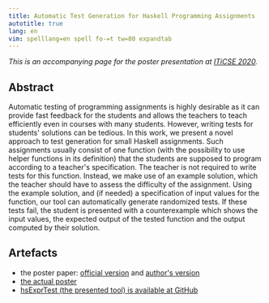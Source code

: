 ```yaml
---
title: Automatic Test Generation for Haskell Programming Assignments
autotitle: true
lang: en
vim: spelllang=en spell fo-=t tw=80 expandtab
---
```


*This is an accompanying page for the poster presentation at [ITiCSE 2020](https://iticse.acm.org/).*

## Abstract

Automatic testing of programming assignments is highly desirable as it can
provide fast feedback for the students and allows the teachers to teach
efficiently even in courses with many students.
However, writing tests for students' solutions can be tedious.
In this work, we present a novel approach to test generation for small Haskell
assignments.
Such assignments usually consist of one function (with the possibility to use
helper functions in its definition) that the students are supposed to program
according to a teacher's specification.
The teacher is not required to write tests for this function.
Instead, we make use of an example solution, which the teacher should have
to assess the difficulty of the assignment.
Using the example solution, and (if needed) a specification of input values for
the function, our tool can automatically generate randomized tests.
If these tests fail, the student is presented with a counterexample which
shows the input values, the expected output of the tested function and the
output computed by their solution.

## Artefacts

* the poster paper: [official version](https://doi.org/10.1145/3341525.3393972) and [author's version](http://www.vstill.eu/publications/2020/hsExprTest.pdf)
* [the actual poster](http://www.vstill.eu/publications/2020/hsExprTest/poster.pdf)
* [hsExprTest (the presented tool) is available at GitHub](https://github.com/vlstill/hsExprTest)
